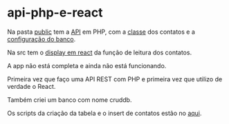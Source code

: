 # api-php-e-react
Na pasta [public](https://github.com/flartur95/api-php-e-react/tree/main/public) tem a [API](https://github.com/flartur95/api-php-e-react/tree/main/public/api) em PHP, com a [classe](https://github.com/flartur95/api-php-e-react/blob/main/public/class/contacts.php) dos contatos e a [configuração do banco](https://github.com/flartur95/api-php-e-react/blob/main/public/config/database.php).

Na src tem o [display em react](https://github.com/flartur95/api-php-e-react/blob/main/src/index.js) da função de leitura dos contatos.

A app não está completa e ainda não está funcionando. 

Primeira vez que faço uma API REST com PHP e primeira vez que utilizo de verdade o React.

Também criei um banco com nome cruddb.

Os scripts da criação da tabela e o insert de contatos estão no [aqui](https://github.com/flartur95/api-php-e-react/blob/main/scripts-db).

